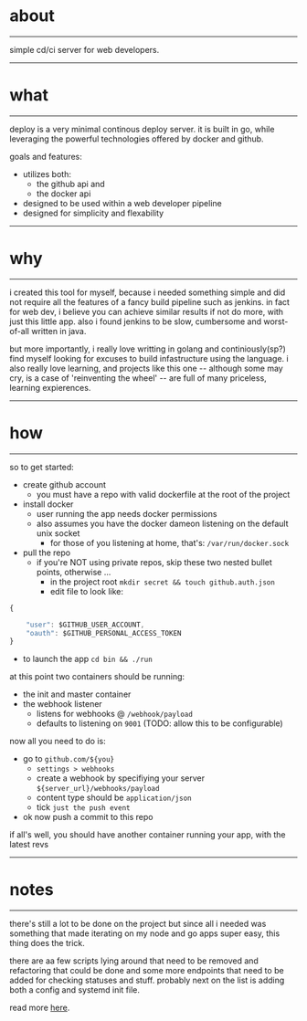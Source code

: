 # about

* * *

simple cd/ci server for web developers.

* * *

# what

* * *

deploy is a very minimal continous deploy server. it is built in go, while
leveraging the powerful technologies offered by docker and github.

goals and features:

* utilizes both:
  * the github api and
  * the docker api
* designed to be used within a web developer pipeline
* designed for simplicity and flexability

* * *

# why

* * *

i created this tool for myself, because i needed something simple and did not
require all the features of a fancy build pipeline such as jenkins. in fact for web dev,
i believe you can achieve similar results if not do more, with just this little app. also
i found jenkins to be slow, cumbersome and worst-of-all written in java.

but more importantly, i really love writting in golang and continiously(sp?) find myself
looking for excuses to build infastructure using the language. i also really love learning, and
projects like this one -- although some may cry, is a case of 'reinventing the wheel' -- are full 
of many priceless, learning expierences.

* * *

# how

* * *

so to get started:

* create github account
  * you must have a repo with valid dockerfile at the root of the project
* install docker
  * user running the app needs docker permissions
  * also assumes you have the docker dameon listening on the default unix socket
    * for those of you listening at home, that's: `/var/run/docker.sock`
* pull the repo
  * if you're NOT using private repos, skip these two nested bullet points, otherwise ...
    * in the project root `mkdir secret && touch github.auth.json`
    * edit file to look like:

```javascript
{

    "user": $GITHUB_USER_ACCOUNT,
    "oauth": $GITHUB_PERSONAL_ACCESS_TOKEN
}
```

* to launch the app `cd bin && ./run`

at this point two containers should be running:

* the init and master container
* the webhook listener
  * listens for webhooks @ `/webhook/payload`
  * defaults to listening on `9001` (TODO: allow this to be configurable)

now all you need to do is:

* go to `github.com/${you}`
  * `settings > webhooks`
  * create a webhook by specifiying your server `${server_url}/webhooks/payload`
  * content type should be `application/json`
  * tick `just the push event`
* ok now push a commit to this repo

if all's well, you should have another container running your app, with the latest revs

* * *

# notes

* * *

there's still a lot to be done on the project but since all i needed was 
something that made iterating on my node and go apps super easy, this thing does
the trick.

there are aa few scripts lying around that need to be removed and refactoring
that could be done and some more endpoints that need to be added for checking
statuses and stuff. probably next on the list is adding both a config and
systemd init file.

read more [here](TODO.md).
